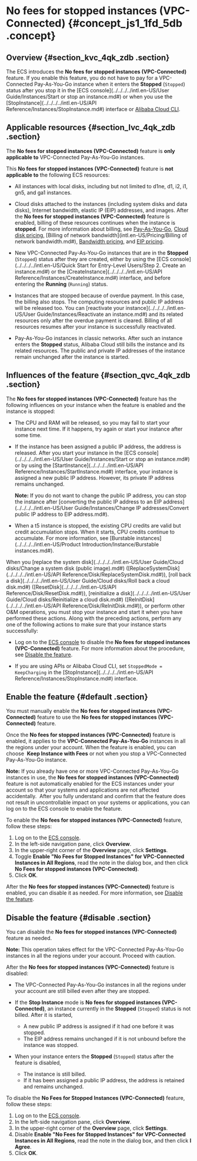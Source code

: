 # No fees for stopped instances \(VPC-Connected\) {#concept_js1_1fd_5db .concept}

## Overview {#section_kvc_4qk_zdb .section}

The ECS introduces the **No fees for stopped instances \(VPC-Connected\)** feature. If you enable this feature, you do not have to pay for a VPC-Connected Pay-As-You-Go instance when it enters the **Stopped** \(`Stopped`\) status after you stop it in the [ECS console](../../../../intl.en-US/User Guide/Instances/Start or stop an instance.md#) or when you use the [StopInstance](../../../../intl.en-US/API Reference/Instances/StopInstance.md#) interface or [Alibaba Cloud CLI](https://www.alibabacloud.com/help/product/29991.htm).

## Applicable resources {#section_lvc_4qk_zdb .section}

The **No fees for stopped instances \(VPC-Connected\)** feature is **only applicable to** VPC-Connected Pay-As-You-Go instances.  

This **No fees for stopped instances \(VPC-Connected\)** feature is **not applicable to** the following ECS resources:

-   All instances with local disks, including but not limited to d1ne, d1, i2, i1, gn5, and ga1 instances.

-   Cloud disks attached to the instances \(including system disks and data disks\), Internet bandwidth, elastic IP \(EIP\) addresses, and images. After the **No fees for stopped instances \(VPC-Connected\)** feature is enabled, billing of these resources continues when the instance is **stopped**. For more information about billing, see [Pay-As-You-Go](intl.en-US/Pricing/Pay-As-You-Go.md#), [Cloud disk pricing](https://www.alibabacloud.com/product/ecs), [Billing of network bandwidth](intl.en-US/Pricing/Billing of network bandwidth.md#), [Bandwidth pricing](https://www.alibabacloud.com/product/ecs), and [EIP pricing](https://www.alibabacloud.com/help/doc-detail/27767.htm).

-   New VPC-Connected Pay-As-You-Go instances that are in the **Stopped** \(`Stopped`\) status after they are created, either by using the [ECS console](../../../../intl.en-US/Quick Start for Entry-Level Users/Step 2. Create an instance.md#) or the [CreateInstance](../../../../intl.en-US/API Reference/Instances/CreateInstance.md#) interface, and before entering the **Running** \(`Running`\) status.

-   Instances that are stopped because of overdue payment. In this case, the billing also stops. The computing resources and public IP address will be released too. You can [reactivate your instance](../../../../intl.en-US/User Guide/Instances/Reactivate an instance.md#) and its related resources only after the overdue payment is cleared. Billing of all resources resumes after your instance is successfully reactivated.

-   Pay-As-You-Go instances in classic networks. After such an instance enters the **Stopped** status, Alibaba Cloud still bills the instance and its related resources. The public and private IP addresses of the instance remain unchanged after the instance is started.


## Influences of the feature {#section_qvc_4qk_zdb .section}

The **No fees for stopped instances \(VPC-Connected\)** feature has the following influences on your instance when the feature is enabled and the instance is stopped:

-   The CPU and RAM will be released, so you may fail to start your instance next time. If it happens, try again or start your instance after some time.

-   If the instance has been assigned a public IP address, the address is released. After you start your instance in the [ECS console](../../../../intl.en-US/User Guide/Instances/Start or stop an instance.md#) or by using the [StartInstance](../../../../intl.en-US/API Reference/Instances/StartInstance.md#) interface, your instance is assigned a new public IP address. However, its private IP address remains unchanged.

    **Note:** If you do not want to change the public IP address, you can stop the instance after [converting the public IP address to an EIP address](../../../../intl.en-US/User Guide/Instances/Change IP addresses/Convert public IP address to EIP address.md#).

-   When a t5 instance is stopped, the existing CPU credits are valid but credit accumulation stops. When it starts, CPU credits continue to accumulate. For more information, see [Burstable instances](../../../../intl.en-US/Product Introduction/Instance/Burstable instances.md#).


When you [replace the system disk](../../../../intl.en-US/User Guide/Cloud disks/Change a system disk (public image).md#) \([ReplaceSystemDisk](../../../../intl.en-US/API Reference/Disk/ReplaceSystemDisk.md#)\), [roll back a disk](../../../../intl.en-US/User Guide/Cloud disks/Roll back a cloud disk.md#) \([ResetDisk](../../../../intl.en-US/API Reference/Disk/ResetDisk.md#)\), [reinitialize a disk](../../../../intl.en-US/User Guide/Cloud disks/Reinitialize a cloud disk.md#) \([ReInitDisk](../../../../intl.en-US/API Reference/Disk/ReInitDisk.md#)\), or perform other O&M operations, you must stop your instance and start it when you have performed these actions. Along with the preceding actions, perform any one of the following actions to make sure that your instance starts successfully:

-   Log on to the [ECS console](https://ecs.console.aliyun.com/#/home) to disable the **No fees for stopped instances \(VPC-Connected\)** feature. For more information about the procedure, see [Disable the feature](#disable).

-   If you are using APIs or Alibaba Cloud CLI, set `StoppedMode = KeepCharging` in the [StopInstance](../../../../intl.en-US/API Reference/Instances/StopInstance.md#) interface.


## Enable the feature {#default .section}

You must manually enable the **No fees for stopped instances \(VPC-Connected\)** feature to use the **No fees for stopped instances \(VPC-Connected\)** feature.

Once the **No fees for stopped instances \(VPC-Connected\)** feature is enabled, it applies to the **VPC-Connected Pay-As-You-Go** instances in all the regions under your account. When the feature is enabled, you can choose  **Keep Instance with Fees** or not when you stop a VPC-Connected Pay-As-You-Go instance.

**Note:** If you already have one or more VPC-Connected Pay-As-You-Go instances in use, the **No fees for stopped instances \(VPC-Connected\)** feature is not automatically enabled for the ECS instances under your account so that your systems and applications are not affected accidentally.  After you fully understand and confirm that the feature does not result in uncontrollable impact on your systems or applications, you can log on to the ECS console to enable the feature.

To enable the **No fees for stopped instances \(VPC-Connected\)** feature, follow these steps:

1.  Log on to the [ECS console](https://ecs.console.aliyun.com/#/home).
2.  In the left-side navigation pane, click **Overview**.
3.  In the upper-right corner of the **Overview** page, click **Settings**.
4.  Toggle **Enable "No Fees for Stopped Instances" for VPC-Connected Instances in All Regions**, read the note in the dialog box, and then click **No Fees for stopped instances \(VPC-Connected\)**.
5.  Click **OK**.

After the **No fees for stopped instances \(VPC-Connected\)** feature is enabled, you can disable it as needed. For more information, see [Disable the feature](#disable).

## Disable the feature {#disable .section}

You can disable the **No fees for stopped instances \(VPC-Connected\)** feature as needed.

**Note:** This operation takes effect for the VPC-Connected Pay-As-You-Go instances in all the regions under your account. Proceed with caution.

After the **No fees for stopped instances \(VPC-Connected\)** feature is disabled:

-   The VPC-Connected Pay-As-You-Go instances in all the regions under your account are still billed even after they are stopped.

-   If the **Stop Instance** mode is **No fees for stopped instances \(VPC-Connected\)**, an instance currently in the **Stopped** \(`Stopped`\) status is not billed. After it is started,

    -   A new public IP address is assigned if it had one before it was stopped.
    -   The EIP address remains unchanged if it is not unbound before the instance was stopped.
-   When your instance enters the **Stopped** \(`Stopped`\) status after the feature is disabled,

    -   The instance is still billed.
    -   If it has been assigned a public IP address, the address is retained and remains unchanged.

To disable the **No Fees for Stopped Instances \(VPC-Connected\)** feature, follow these steps:

1.  Log on to the [ECS console](https://ecs.console.aliyun.com/#/home).
2.  In the left-side navigation pane, click **Overview**.
3.  In the upper-right corner of the **Overview** page, click **Settings**.
4.  Disable **Enable "No Fees for Stopped Instances" for VPC-Connected Instances in All Regions**, read the note in the dialog box, and then click **I Agree**.
5.  Click **OK**.

